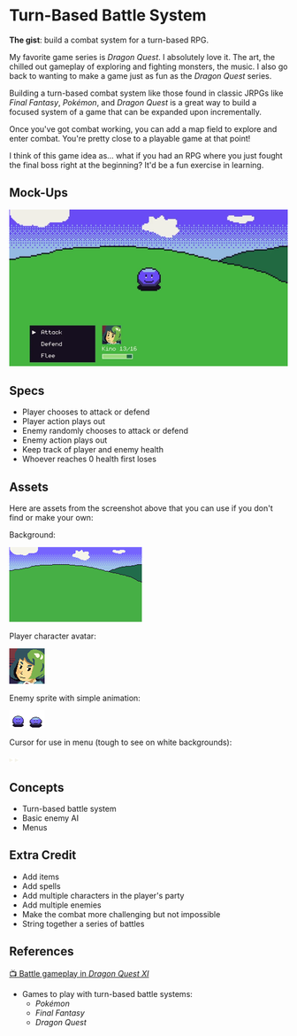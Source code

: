 # Turn-Based Battle System

**The gist**: build a combat system for a turn-based RPG.

My favorite game series is _Dragon Quest_. I absolutely love it. The art, the chilled out gameplay of exploring and fighting monsters, the music. I also go back to wanting to make a game just as fun as the _Dragon Quest_ series.

Building a turn-based combat system like those found in classic JRPGs like _Final Fantasy_, _Pokémon_, and _Dragon Quest_ is a great way to build a focused system of a game that can be expanded upon incrementally.

Once you've got combat working, you can add a map field to explore and enter combat. You're pretty close to a playable game at that point!

I think of this game idea as... what if you had an RPG where you just fought the final boss right at the beginning? It'd be a fun exercise in learning.

## Mock-Ups

![Game screenshot showing a menu with the options of Attack, Defend, and Flee, with a character's avatar named Kino with 13/16 health, fighting against a smiling blue slime monster with a hilly background](./img/turn-based-battle-system.webp)

## Specs

- Player chooses to attack or defend
- Player action plays out
- Enemy randomly chooses to attack or defend
- Enemy action plays out
- Keep track of player and enemy health
- Whoever reaches 0 health first loses

## Assets

Here are assets from the screenshot above that you can use if you don't find or make your own:

Background:

![rolling hills background](./img/combat-bg-plains.png)

Player character avatar:

![avatar of person](./img/mae.png)

Enemy sprite with simple animation:

![two frames of slime animation](./img/slime.png)

Cursor for use in menu (tough to see on white backgrounds):

![cursor with two frames of animation](./img/cursor.png)

## Concepts

- Turn-based battle system
- Basic enemy AI
- Menus

## Extra Credit

- Add items
- Add spells
- Add multiple characters in the player's party
- Add multiple enemies
- Make the combat more challenging but not impossible
- String together a series of battles

## References

[📺 Battle gameplay in _Dragon Quest XI_](https://youtu.be/Yg7ByRpbsqA?t=64)
- Games to play with turn-based battle systems:
  - _Pokémon_
  - _Final Fantasy_
  - _Dragon Quest_
